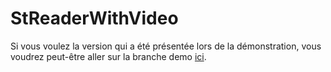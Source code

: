 # StReaderWithVideo

Si vous voulez la version qui a été présentée lors de la démonstration, vous voudrez peut-être aller sur la branche demo [ici](https://github.com/Zeyltar/StReaderWithVideo/tree/demo).
